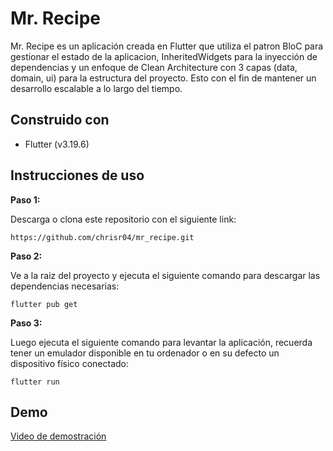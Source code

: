 # Mr. Recipe

Mr. Recipe es un aplicación creada en Flutter que utiliza el patron BloC para gestionar el estado de la aplicacion, InheritedWidgets para la inyección de dependencias y un enfoque de Clean Architecture con 3 capas (data, domain, ui) para la estructura del proyecto. Esto con el fin de mantener un desarrollo escalable a lo largo del tiempo.

## Construido con

- Flutter (v3.19.6)

## Instrucciones de uso

**Paso 1:**

Descarga o clona este repositorio con el siguiente link:

```
https://github.com/chrisr04/mr_recipe.git
```

**Paso 2:**

Ve a la raiz del proyecto y ejecuta el siguiente comando para descargar las dependencias necesarias: 

```
flutter pub get 
```

**Paso 3:**

Luego ejecuta el siguiente comando para levantar la aplicación, recuerda tener un emulador disponible en tu ordenador o en su defecto un dispositivo físico conectado:

```
flutter run
```

## Demo

[Video de demostración](https://drive.google.com/file/d/1vpbk9j19ZuGD2EAXYmyRmvVIAwu1CPgN/view)
